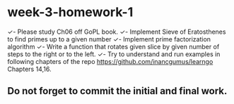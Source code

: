 # week-3-homework-1

✓- Please study Ch06 off GoPL book.
✓- Implement Sieve of Eratosthenes to find primes up to a given number
✓- Implement prime factorization algorithm
✓- Write a function that rotates given slice by given number of steps to the right or to the left.
✓- Try to understand and run examples in following chapters of the repo
  https://github.com/inancgumus/learngo Chapters 14,16.
    
## Do not forget to commit the initial and final work.
